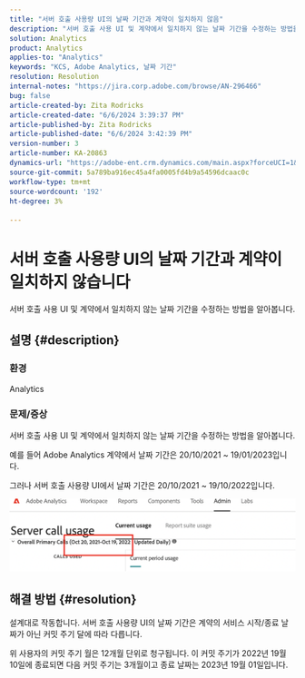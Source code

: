 ```yaml
---
title: "서버 호출 사용량 UI의 날짜 기간과 계약이 일치하지 않음"
description: "서버 호출 사용 UI 및 계약에서 일치하지 않는 날짜 기간을 수정하는 방법을 알아봅니다."
solution: Analytics
product: Analytics
applies-to: "Analytics"
keywords: "KCS, Adobe Analytics, 날짜 기간"
resolution: Resolution
internal-notes: "https://jira.corp.adobe.com/browse/AN-296466"
bug: false
article-created-by: Zita Rodricks
article-created-date: "6/6/2024 3:39:37 PM"
article-published-by: Zita Rodricks
article-published-date: "6/6/2024 3:42:39 PM"
version-number: 3
article-number: KA-20863
dynamics-url: "https://adobe-ent.crm.dynamics.com/main.aspx?forceUCI=1&pagetype=entityrecord&etn=knowledgearticle&id=f91c7ff4-1a24-ef11-840a-000d3a372703"
source-git-commit: 5a789ba916ec45a4fa0005fd4b9a54596dcaac0c
workflow-type: tm+mt
source-wordcount: '192'
ht-degree: 3%

---
```


# 서버 호출 사용량 UI의 날짜 기간과 계약이 일치하지 않습니다


서버 호출 사용 UI 및 계약에서 일치하지 않는 날짜 기간을 수정하는 방법을 알아봅니다.

## 설명 {#description}


### <b>환경</b>

Analytics

### <b>문제/증상</b>

서버 호출 사용 UI 및 계약에서 일치하지 않는 날짜 기간을 수정하는 방법을 알아봅니다.

예를 들어 Adobe Analytics 계약에서 날짜 기간은 20/10/2021 ~ 19/01/2023입니다.

그러나 서버 호출 사용량 UI에서 날짜 기간은 20/10/2021 ~ 19/10/2022입니다.




<b>![](assets/___fb1c7ff4-1a24-ef11-840a-000d3a372703___.png)</b>

## 해결 방법 {#resolution}


설계대로 작동합니다. 서버 호출 사용량 UI의 날짜 기간은 계약의 서비스 시작/종료 날짜가 아닌 커밋 주기 달에 따라 다릅니다.

위 사용자의 커밋 주기 월은 12개월 단위로 청구됩니다. 이 커밋 주기가 2022년 19월 10일에 종료되면 다음 커밋 주기는 3개월이고 종료 날짜는 2023년 19월 01일입니다.
